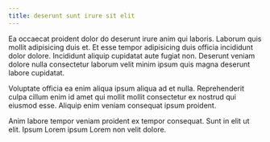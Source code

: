 ```yaml
---
title: deserunt sunt irure sit elit
---
```


Ea occaecat proident dolor do deserunt irure anim qui laboris. Laborum quis mollit adipisicing duis et. Et esse tempor adipisicing duis officia incididunt dolor dolore. Incididunt aliquip cupidatat aute fugiat non. Deserunt veniam dolore nulla consectetur laborum velit minim ipsum quis magna deserunt labore cupidatat.

Voluptate officia ea enim aliqua ipsum aliqua ad et nulla. Reprehenderit culpa cillum enim id amet qui mollit mollit consectetur ex nostrud qui eiusmod esse. Aliquip enim veniam consequat ipsum proident.

Anim labore tempor veniam proident ex tempor consequat. Sunt in elit ut elit. Ipsum Lorem ipsum Lorem non velit dolore.